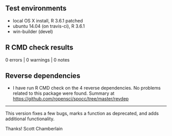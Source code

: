 ## Test environments

* local OS X install, R 3.6.1 patched
* ubuntu 14.04 (on travis-ci), R 3.6.1
* win-builder (devel)

## R CMD check results

0 errors | 0 warnings | 0 notes

## Reverse dependencies

* I have run R CMD check on the 4 reverse dependencies. No problems related to this package were found. Summary at <https://github.com/ropensci/spocc/tree/master/revdep>

--------

This version fixes a few bugs, marks a function as deprecated, and adds additional functionality.

Thanks!
Scott Chamberlain
